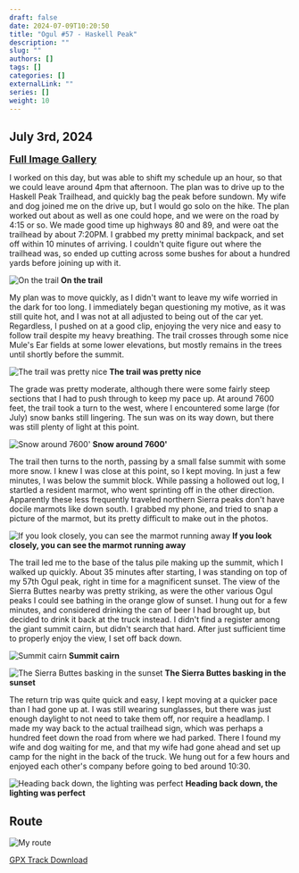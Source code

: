 ```yaml
---
draft: false
date: 2024-07-09T10:20:50
title: "Ogul #57 - Haskell Peak"
description: ""
slug: ""
authors: []
tags: []
categories: []
externalLink: ""
series: []
weight: 10
---
```

## July 3rd, 2024
<a href="../../galleries/haskell-peak-gallery/"><font size="4"><b>Full Image Gallery</b></font></a>

I worked on this day, but was able to shift my schedule up an hour, so that we could leave around 4pm that afternoon. The plan was to drive up to the Haskell Peak Trailhead, and quickly bag the peak before sundown. My wife and dog joined me on the drive up, but I would go solo on the hike. The plan worked out about as well as one could hope, and we were on the road by 4:15 or so. We made good time up highways 80 and 89, and were oat the trailhead by about 7:20PM. I grabbed my pretty minimal backpack, and set off within 10 minutes of arriving. I couldn't quite figure out where the trailhead was, so ended up cutting across some bushes for about a hundred yards before joining up with it.

![On the trail](https://s3.us-west-1.wasabisys.com/web-assets/haskell-peak-7-3-24/PXL_20240704_023056836.jpg?classes=shadow)
**On the trail**

My plan was to move quickly, as I didn't want to leave my wife worried in the dark for too long. I immediately began questioning my motive, as it was still quite hot, and I was not at all adjusted to being out of the car yet. Regardless, I pushed on at a good clip, enjoying the very nice and easy to follow trail despite my heavy breathing. The trail crosses through some nice Mule's Ear fields at some lower elevations, but mostly remains in the trees until shortly before the summit.

![The trail was pretty nice](https://s3.us-west-1.wasabisys.com/web-assets/haskell-peak-7-3-24/PXL_20240704_025039014.jpg?classes=shadow)
**The trail was pretty nice**

The grade was pretty moderate, although there were some fairly steep sections that I had to push through to keep my pace up. At around 7600 feet, the trail took a turn to the west, where I encountered some large (for July) snow banks still lingering. The sun was on its way down, but there was still plenty of light at this point. 

![Snow around 7600'](https://s3.us-west-1.wasabisys.com/web-assets/haskell-peak-7-3-24/PXL_20240704_030155170.jpg?classes=shadow)
**Snow around 7600'**

The trail then turns to the north, passing by a small false summit with some more snow. I knew I was close at this point, so I kept moving. In just a few minutes, I was below the summit block. While passing a hollowed out log, I startled a resident marmot, who went sprinting off in the other direction. Apparently these less frequently traveled northern Sierra peaks don't have docile marmots like down south. I grabbed my phone, and tried to snap a picture of the marmot, but its pretty difficult to make out in the photos.

![If you look closely, you can see the marmot running away](https://s3.us-west-1.wasabisys.com/web-assets/haskell-peak-7-3-24/PXL_20240704_030401425.jpg?classes=shadow)
**If you look closely, you can see the marmot running away**

The trail led me to the base of the talus pile making up the summit, which I walked up quickly. About 35 minutes after starting, I was standing on top of my 57th Ogul peak, right in time for a magnificent sunset. The view of the Sierra Buttes nearby was pretty striking, as were the other various Ogul peaks I could see bathing in the orange glow of sunset. I hung out for a few minutes, and considered drinking the can of beer I had brought up, but decided to drink it back at the truck instead. I didn't find a register among the giant summit cairn, but didn't search that hard. After just sufficient time to properly enjoy the view, I set off back down.

![Summit cairn](https://s3.us-west-1.wasabisys.com/web-assets/haskell-peak-7-3-24/PXL_20240704_030652950.jpg?classes=shadow)
**Summit cairn**

![The Sierra Buttes basking in the sunset](https://s3.us-west-1.wasabisys.com/web-assets/haskell-peak-7-3-24/PXL_20240704_030709555.jpg?classes=shadow)
**The Sierra Buttes basking in the sunset**


The return trip was quite quick and easy, I kept moving at a quicker pace than I had gone up at. I was still wearing sunglasses, but there was just enough daylight to not need to take them off, nor require a headlamp. I made my way back to the actual trailhead sign, which was perhaps a hundred feet down the road from where we had parked. There I found my wife and dog waiting for me, and that my wife had gone ahead and set up camp for the night in the back of the truck. We hung out for a few hours and enjoyed each other's company before going to bed around 10:30.

![Heading back down, the lighting was perfect](https://s3.us-west-1.wasabisys.com/web-assets/haskell-peak-7-3-24/PXL_20240704_032050047.jpg?classes=shadow)
**Heading back down, the lighting was perfect**


## Route
![My route](https://s3.us-west-1.wasabisys.com/web-assets/haskell-peak-7-3-24/haskell-peak_route.png?classes=shadow)

[GPX Track Download](https://s3.us-west-1.wasabisys.com/web-assets/haskell-peak-7-3-24/haskell-peak_route_route.gpx)